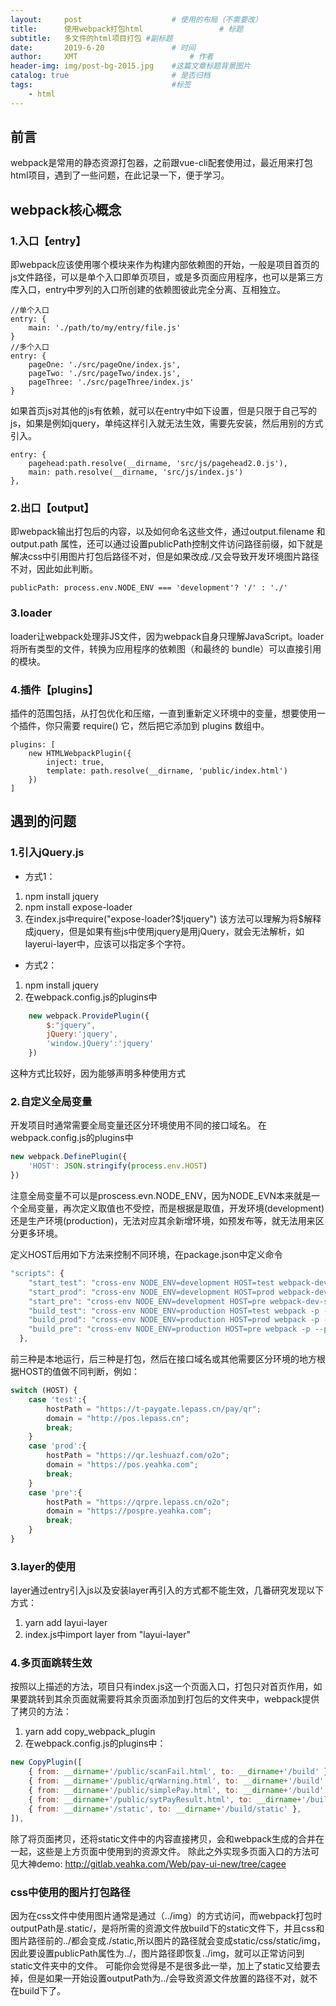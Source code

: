 ```yaml
---
layout:     post   				    # 使用的布局（不需要改）
title:      使用webpack打包html 				# 标题 
subtitle:   多文件的html项目打包 #副标题
date:       2019-6-20 				# 时间
author:     XMT 						# 作者
header-img: img/post-bg-2015.jpg 	#这篇文章标题背景图片
catalog: true 						# 是否归档
tags:								#标签
    - html
---
```

## 前言
webpack是常用的静态资源打包器，之前跟vue-cli配套使用过，最近用来打包html项目，遇到了一些问题，在此记录一下，便于学习。

## webpack核心概念
### 1.入口【entry】
即webpack应该使用哪个模块来作为构建内部依赖图的开始，一般是项目首页的js文件路径，可以是单个入口即单页项目，或是多页面应用程序，也可以是第三方库入口，entry中罗列的入口所创建的依赖图彼此完全分离、互相独立。

    
	//单个入口
    entry: {
		main: './path/to/my/entry/file.js'
	}
	//多个入口
	entry: {
		pageOne: './src/pageOne/index.js',
		pageTwo: './src/pageTwo/index.js',
		pageThree: './src/pageThree/index.js'
	}

如果首页js对其他的js有依赖，就可以在entry中如下设置，但是只限于自己写的js，如果是例如jquery，单纯这样引入就无法生效，需要先安装，然后用别的方式引入。



    entry: {
    	pagehead:path.resolve(__dirname, 'src/js/pagehead2.0.js'),
    	main: path.resolve(__dirname, 'src/js/index.js')
    },

### 2.出口【output】
即webpack输出打包后的内容，以及如何命名这些文件，通过output.filename 和 output.path 属性，还可以通过设置publicPath控制文件访问路径前缀，如下就是解决css中引用图片打包后路径不对，但是如果改成./又会导致开发环境图片路径不对，因此如此判断。

    publicPath: process.env.NODE_ENV === 'development'? '/' : './'

### 3.loader
loader让webpack处理非JS文件，因为webpack自身只理解JavaScript。loader 将所有类型的文件，转换为应用程序的依赖图（和最终的 bundle）可以直接引用的模块。

### 4.插件【plugins】
插件的范围包括，从打包优化和压缩，一直到重新定义环境中的变量，想要使用一个插件，你只需要 require() 它，然后把它添加到 plugins 数组中。


    plugins: [
		new HTMLWebpackPlugin({
			inject: true,
			template: path.resolve(__dirname, 'public/index.html')
		})
    ]

## 遇到的问题
### 1.引入jQuery.js
- 方式1：
1. npm install jquery
2. npm install expose-loader
3. 在index.js中require("expose-loader?$!jquery")
该方法可以理解为将$解释成jquery，但是如果有些js中使用jquery是用jQuery，就会无法解析，如layerui-layer中，应该可以指定多个字符。
- 方式2：
1. npm install jquery
2. 在webpack.config.js的plugins中
```javascript
	new webpack.ProvidePlugin({
    	$:"jquery",
    	jQuery:'jquery',
    	'window.jQuery':'jquery'
    })
```
这种方式比较好，因为能够声明多种使用方式

### 2.自定义全局变量
开发项目时通常需要全局变量还区分环境使用不同的接口域名。
在webpack.config.js的plugins中
```javascript
new webpack.DefinePlugin({
	'HOST': JSON.stringify(process.env.HOST)
})
```
注意全局变量不可以是proscess.evn.NODE_ENV，因为NODE_EVN本来就是一个全局变量，再次定义取值也不受控，而是根据是取值，开发环境(development)还是生产环境(production)，无法对应其余新增环境，如预发布等，就无法用来区分更多环境。

定义HOST后用如下方法来控制不同环境，在package.json中定义命令
```javascript
"scripts": {
    "start_test": "cross-env NODE_ENV=development HOST=test webpack-dev-server --hot --inline --progress",
    "start_prod": "cross-env NODE_ENV=development HOST=prod webpack-dev-server --hot --inline --progress",
    "start_pre": "cross-env NODE_ENV=development HOST=pre webpack-dev-server --hot --inline --progress",
    "build_test": "cross-env NODE_ENV=production HOST=test webpack -p --progress",
    "build_prod": "cross-env NODE_ENV=production HOST=prod webpack -p --progress",
    "build_pre": "cross-env NODE_ENV=production HOST=pre webpack -p --progress"
  },
```
前三种是本地运行，后三种是打包，然后在接口域名或其他需要区分环境的地方根据HOST的值做不同判断，例如：
```javascript
switch (HOST) {
	case 'test':{
		hostPath = "https://t-paygate.lepass.cn/pay/qr";
		domain = "http://pos.lepass.cn";
		break;
	}
	case 'prod':{
		hostPath = "https://qr.leshuazf.com/o2o";
		domain = "https://pos.yeahka.com";
		break;
	}
	case 'pre':{
		hostPath = "https://qrpre.lepass.cn/o2o";
		domain = "https://pospre.yeahka.com";
		break;
	}
}
```

### 3.layer的使用
layer通过entry引入js以及安装layer再引入的方式都不能生效，几番研究发现以下方式：
1. yarn add layui-layer
2. index.js中import layer from "layui-layer"

### 4.多页面跳转生效
按照以上描述的方法，项目只有index.js这一个页面入口，打包只对首页作用，如果要跳转到其余页面就需要将其余页面添加到打包后的文件夹中，webpack提供了拷贝的方法：
1. yarn add copy_webpack_plugin
2. 在webpack.config.js的plugins中：
```javascript
new CopyPlugin([
	{ from: __dirname+'/public/scanFail.html', to: __dirname+'/build' },
	{ from: __dirname+'/public/qrWarning.html', to: __dirname+'/build' },
	{ from: __dirname+'/public/simplePay.html', to: __dirname+'/build' },
	{ from: __dirname+'/public/sytPayResult.html', to: __dirname+'/build' },
	{ from: __dirname+'/static', to: __dirname+'/build/static' },
]),
```
除了将页面拷贝，还将static文件中的内容直接拷贝，会和webpack生成的合并在一起，这些是上方页面中使用到的资源文件。
除此之外实现多页面入口的方法可见大神demo: http://gitlab.yeahka.com/Web/pay-ui-new/tree/cagee


### css中使用的图片打包路径
因为在css文件中使用图片通常是通过（../img）的方式访问，而webpack打包时outputPath是.static/，是将所需的资源文件放build下的static文件下，并且css和图片路径前的../都会变成./static,所以图片的路径就会变成static/css/static/img，因此要设置publicPath属性为../，图片路径即恢复../img，就可以正常访问到static文件夹中的文件。
可能你会觉得是不是很多此一举，加上了static又给要去掉，但是如果一开始设置outputPath为../会导致资源文件放置的路径不对，就不在build下了。
